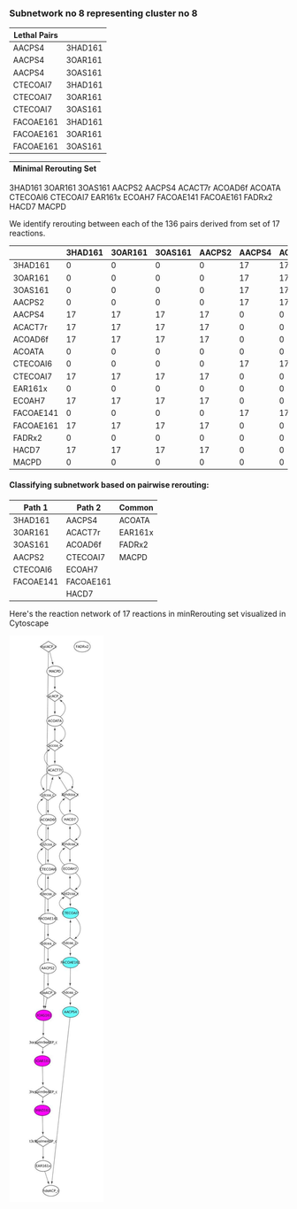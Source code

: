 ### Subnetwork no 8 representing cluster no 8

|Lethal Pairs| |             
|--- | --- |                 
AACPS4	|3HAD161
AACPS4	|3OAR161
AACPS4	|3OAS161
CTECOAI7	|3HAD161
CTECOAI7	|3OAR161
CTECOAI7	|3OAS161
FACOAE161	|3HAD161
FACOAE161	|3OAR161
FACOAE161	|3OAS161

|Minimal Rerouting Set| 
|---|
3HAD161
3OAR161
3OAS161
AACPS2
AACPS4
ACACT7r
ACOAD6f
ACOATA
CTECOAI6
CTECOAI7
EAR161x
ECOAH7
FACOAE141
FACOAE161
FADRx2
HACD7
MACPD

We identify rerouting between each of the 136 pairs derived from set of 17 reactions.

| | 3HAD161   | 3OAR161 | 3OAS161 | AACPS2 | AACPS4 | ACACT7r | ACOAD6f | ACOATA | CTECOAI6 | CTECOAI7 | EAR161x | ECOAH7 | FACOAE141 | FACOAE161 | FADRx2 | HACD7 | MACPD |  
|------------|----------|----------|---------|---------|----------|----------|---------|-----------|-----------|----------|---------|------------|------------|---------|--------|--------|---|
| 3HAD161   | 0        | 0        | 0       | 0       | 17       | 17       | 17      | 0         | 0         | 17       | 0       | 17         | 0          | 17      | 0      | 17     | 0 |
| 3OAR161   | 0        | 0        | 0       | 0       | 17       | 17       | 17      | 0         | 0         | 17       | 0       | 17         | 0          | 17      | 0      | 17     | 0 |
| 3OAS161   | 0        | 0        | 0       | 0       | 17       | 17       | 17      | 0         | 0         | 17       | 0       | 17         | 0          | 17      | 0      | 17     | 0 |
| AACPS2    | 0        | 0        | 0       | 0       | 17       | 17       | 17      | 0         | 0         | 17       | 0       | 17         | 0          | 17      | 0      | 17     | 0 |
| AACPS4    | 17       | 17       | 17      | 17      | 0        | 0        | 0       | 0         | 17        | 0        | 0       | 0          | 17         | 0       | 0      | 0      | 0 |
| ACACT7r   | 17       | 17       | 17      | 17      | 0        | 0        | 0       | 0         | 17        | 0        | 0       | 0          | 17         | 0       | 0      | 0      | 0 |
| ACOAD6f   | 17       | 17       | 17      | 17      | 0        | 0        | 0       | 0         | 17        | 0        | 0       | 0          | 17         | 0       | 0      | 0      | 0 |
| ACOATA    | 0        | 0        | 0       | 0       | 0        | 0        | 0       | 0         | 0         | 0        | 0       | 0          | 0          | 0       | 0      | 0      | 0 |
| CTECOAI6  | 0        | 0        | 0       | 0       | 17       | 17       | 17      | 0         | 0         | 17       | 0       | 17         | 0          | 17      | 0      | 17     | 0 |
| CTECOAI7  | 17       | 17       | 17      | 17      | 0        | 0        | 0       | 0         | 17        | 0        | 0       | 0          | 17         | 0       | 0      | 0      | 0 |
| EAR161x   | 0        | 0        | 0       | 0       | 0        | 0        | 0       | 0         | 0         | 0        | 0       | 0          | 0          | 0       | 0      | 0      | 0 |
| ECOAH7    | 17       | 17       | 17      | 17      | 0        | 0        | 0       | 0         | 17        | 0        | 0       | 0          | 17         | 0       | 0      | 0      | 0 |
| FACOAE141 | 0        | 0        | 0       | 0       | 17       | 17       | 17      | 0         | 0         | 17       | 0       | 17         | 0          | 17      | 0      | 17     | 0 |
| FACOAE161 | 17       | 17       | 17      | 17      | 0        | 0        | 0       | 0         | 17        | 0        | 0       | 0          | 17         | 0       | 0      | 0      | 0 |
| FADRx2    | 0        | 0        | 0       | 0       | 0        | 0        | 0       | 0         | 0         | 0        | 0       | 0          | 0          | 0       | 0      | 0      | 0 |
| HACD7     | 17       | 17       | 17      | 17      | 0        | 0        | 0       | 0         | 17        | 0        | 0       | 0          | 17         | 0       | 0      | 0      | 0 |
| MACPD     | 0        | 0        | 0       | 0       | 0        | 0        | 0       | 0         | 0         | 0        | 0       | 0          | 0          | 0       | 0      | 0      | 0 |


#### Classifying subnetwork based on pairwise rerouting:


| Path 1     | Path 2     | Common   |
|------------|------------|----------|
| 3HAD161   | AACPS4    | ACOATA  |
| 3OAR161   | ACACT7r   | EAR161x |
| 3OAS161   | ACOAD6f   | FADRx2  |
| AACPS2    | CTECOAI7  | MACPD   |
| CTECOAI6  | ECOAH7    |         |
| FACOAE141 | FACOAE161 |         |
|           | HACD7     |         |

Here's the reaction network of 17 reactions in minRerouting set visualized in Cytoscape

![Subnetwork](https://github.com/RamanLab/minRerouting/blob/master/Subnetworks/Images/cluster2C.jpeg)
